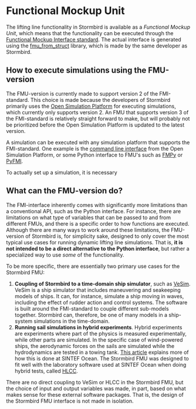 # Functional Mockup Unit

The lifting line functionality in Stormbird is available as a *Functional Mockup Unit*, which means that the functionality can be executed through the [Functional Mockup Interface standard](https://fmi-standard.org/). The actual interface is generated using the [fmu_from_struct](https://github.com/jarlekramer/fmu_from_struct) library, which is made by the same developer as Stormbird.

## How to execute simulations using the FMU-version
The FMU-version is currently made to support version 2 of the FMI-standard. This choice is made because the developers of Stormbird primarily uses the [Open Simulation Platform](https://opensimulationplatform.com/) for executing simulations, which currently only supports version 2. An FMU that supports version 3 of the FMI-standard is relatively straight forward to make, but will probably not be prioritized before the Open Simulation Platform is updated to the latest version. 

A simulation can be executed with any simulation platform that supports the FMI-standard. One example is the [command line interface](https://open-simulation-platform.github.io/cosim) from the Open Simulation Platform, or some Python interface to FMU's such as [FMPy](https://github.com/CATIA-Systems/FMPy) or [PyFMI](https://jmodelica.org/pyfmi/).

To actually set up a simulation, it is necessary

## What can the FMU-version do?
The FMI-interface inherently comes with significantly more limitations than a conventional API, such as the Python interface. For instance, there are limitations on what type of variables that can be passed to and from different FMUs, and there is a specific order to how functions are executed. Although there are many ways to work around these limitations, the FMU-version of Stormbird is, for simplicity sake, designed to only cover the most typical use cases for running dynamic lifting line simulations. That is, **it is not intended to be a direct alternative to the Python interface**, but rather a specialized way to use *some* of the functionality.

To be more specific, there are essentially two primary use cases for the Stormbird FMU:

1) **Coupling of Stormbird to a time-domain ship simulator**, such as [VeSim](https://www.sintef.no/en/software/vesim/). VeSim is a ship simulator that includes maneuvering and seakeeping models of ships. It can, for instance, simulate a ship moving in waves, including the effect of rudder action and control systems. The software is built around the FMI-standard to couple different sub-models together. Stormbird can, therefore, be one of many models in a ship-system simulations in the time-domain.
2) **Running sail simulations in hybrid experiments**. Hybrid experiments are experiments where part of the physics is measured experimentally, while other parts are simulated. In the specific case of wind-powered ships, the aerodynamic forces on the sails are simulated while the hydrodynamics are tested in a towing tank. [This article](https://www.sciencedirect.com/science/article/pii/S0029801821015213?via%3Dihub) explains more of how this is done at SINTEF Ocean. The Stormbird FMU was designed to fit well with the laboratory software used at SINTEF Ocean when doing hybrid tests, called [HLCC](https://www.sintef.no/programvare/hlcc/).

There are no direct coupling to VeSim or HLCC in the Stormbird FMU, but the choice of input and output variables was made, in part, based on what makes sense for these external software packages. That is, the design of the Stormbird FMU interface is not made in isolation.



